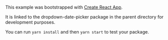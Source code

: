 This example was bootstrapped with [Create React App](https://github.com/facebook/create-react-app).

It is linked to the dropdown-date-picker package in the parent directory for development purposes.

You can run `yarn install` and then `yarn start` to test your package.

